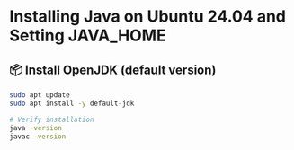 # Installing Java on Ubuntu 24.04 and Setting JAVA_HOME

## 📦 Install OpenJDK (default version)
```bash
sudo apt update
sudo apt install -y default-jdk

# Verify installation
java -version
javac -version
